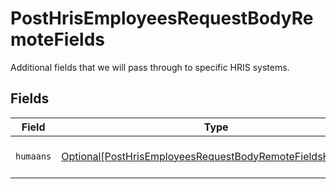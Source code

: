# PostHrisEmployeesRequestBodyRemoteFields

Additional fields that we will pass through to specific HRIS systems.


## Fields

| Field                                                                                                                                   | Type                                                                                                                                    | Required                                                                                                                                | Description                                                                                                                             |
| --------------------------------------------------------------------------------------------------------------------------------------- | --------------------------------------------------------------------------------------------------------------------------------------- | --------------------------------------------------------------------------------------------------------------------------------------- | --------------------------------------------------------------------------------------------------------------------------------------- |
| `humaans`                                                                                                                               | [Optional[PostHrisEmployeesRequestBodyRemoteFieldsHumaans]](../../models/operations/posthrisemployeesrequestbodyremotefieldshumaans.md) | :heavy_minus_sign:                                                                                                                      | Fields specific to Humaans.                                                                                                             |